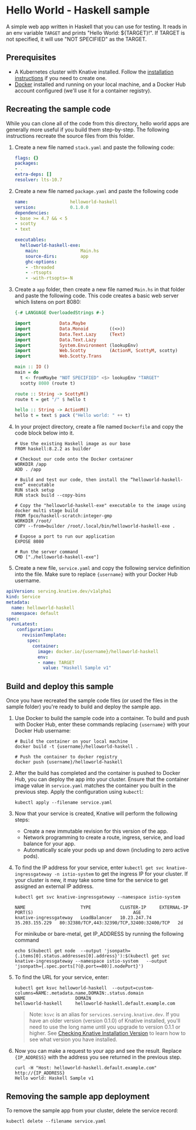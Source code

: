 # Hello World - Haskell sample

A simple web app written in Haskell that you can use for testing.
It reads in an env variable `TARGET` and prints "Hello World: ${TARGET}!". If
TARGET is not specified, it will use "NOT SPECIFIED" as the TARGET.

## Prerequisites

* A Kubernetes cluster with Knative installed. Follow the
  [installation instructions](https://github.com/knative/docs/blob/master/install/README.md) if you need
  to create one.
* [Docker](https://www.docker.com) installed and running on your local machine,
  and a Docker Hub account configured (we'll use it for a container registry).

## Recreating the sample code

While you can clone all of the code from this directory, hello world
apps are generally more useful if you build them step-by-step. The
following instructions recreate the source files from this folder.

1. Create a new file named `stack.yaml` and paste the following code:

    ```yaml
    flags: {}
    packages:
    - .
    extra-deps: []
    resolver: lts-10.7
    ```
1. Create a new file named `package.yaml` and paste the following code

	```yaml
    name:                helloworld-haskell
    version:             0.1.0.0
    dependencies:
    - base >= 4.7 && < 5
    - scotty
    - text

    executables:
      helloworld-haskell-exe:
        main:                Main.hs
        source-dirs:         app
        ghc-options:
        - -threaded
        - -rtsopts
        - -with-rtsopts=-N
	```

1. Create a `app` folder, then create a new file named `Main.hs` in that folder
   and paste the following code. This code creates a basic web server which
   listens on port 8080:

    ```haskell
	{-# LANGUAGE OverloadedStrings #-}

	import           Data.Maybe
	import           Data.Monoid        ((<>))
	import           Data.Text.Lazy     (Text)
	import           Data.Text.Lazy
	import           System.Environment (lookupEnv)
	import           Web.Scotty         (ActionM, ScottyM, scotty)
	import           Web.Scotty.Trans

	main :: IO ()
	main = do
      t <- fromMaybe "NOT SPECIFIED" <$> lookupEnv "TARGET"
      scotty 8080 (route t)

	route :: String -> ScottyM()
	route t = get "/" $ hello t

	hello :: String -> ActionM()
	hello t = text $ pack ("Hello world: " ++ t)
    ```

1. In your project directory, create a file named `Dockerfile` and copy the code
   block below into it.

    ```docker
	# Use the existing Haskell image as our base
	FROM haskell:8.2.2 as builder

	# Checkout our code onto the Docker container
	WORKDIR /app
	ADD . /app

	# Build and test our code, then install the “helloworld-haskell-exe” executable
	RUN stack setup
	RUN stack build --copy-bins

	# Copy the "helloworld-haskell-exe" executable to the image using docker multi stage build
	FROM fpco/haskell-scratch:integer-gmp
	WORKDIR /root/
	COPY --from=builder /root/.local/bin/helloworld-haskell-exe .

	# Expose a port to run our application
	EXPOSE 8080

	# Run the server command
	CMD ["./helloworld-haskell-exe"]
    ```

1. Create a new file, `service.yaml` and copy the following service definition
   into the file. Make sure to replace `{username}` with your Docker Hub username.

```yaml
apiVersion: serving.knative.dev/v1alpha1
kind: Service
metadata:
  name: helloworld-haskell
  namespace: default
spec:
  runLatest:
    configuration:
      revisionTemplate:
        spec:
          container:
            image: docker.io/{username}/helloworld-haskell
            env:
            - name: TARGET
              value: "Haskell Sample v1"
```

## Build and deploy this sample

Once you have recreated the sample code files (or used the files in the sample
folder) you're ready to build and deploy the sample app.

1. Use Docker to build the sample code into a container. To build and push with
   Docker Hub, enter these commands replacing `{username}` with your
   Docker Hub username:

    ```shell
    # Build the container on your local machine
    docker build -t {username}/helloworld-haskell .

    # Push the container to docker registry
    docker push {username}/helloworld-haskell
    ```

1. After the build has completed and the container is pushed to Docker Hub, you
   can deploy the app into your cluster. Ensure that the container image value
   in `service.yaml` matches the container you built in
   the previous step. Apply the configuration using `kubectl`:

    ```shell
    kubectl apply --filename service.yaml
    ```

1. Now that your service is created, Knative will perform the following steps:
   * Create a new immutable revision for this version of the app.
   * Network programming to create a route, ingress, service, and load balance for your app.
   * Automatically scale your pods up and down (including to zero active pods).

1. To find the IP address for your service, enter
   `kubectl get svc knative-ingressgateway -n istio-system` to get the ingress IP for your
   cluster. If your cluster is new, it may take some time for the service to get assigned
   an external IP address.

    ```shell
    kubectl get svc knative-ingressgateway --namespace istio-system

    NAME                     TYPE           CLUSTER-IP     EXTERNAL-IP      PORT(S)                                      AGE
    knative-ingressgateway   LoadBalancer   10.23.247.74   35.203.155.229   80:32380/TCP,443:32390/TCP,32400:32400/TCP   2d

    ```

    For minikube or bare-metal, get IP_ADDRESS by running the following command

    ```shell
    echo $(kubectl get node  --output 'jsonpath={.items[0].status.addresses[0].address}'):$(kubectl get svc knative-ingressgateway --namespace istio-system   --output 'jsonpath={.spec.ports[?(@.port==80)].nodePort}')

    ```

1. To find the URL for your service, enter:
	```
    kubectl get ksvc helloworld-haskell  --output=custom-columns=NAME:.metadata.name,DOMAIN:.status.domain
    NAME                   DOMAIN
    helloworld-haskell     helloworld-haskell.default.example.com
    ```

    > Note: `ksvc` is an alias for `services.serving.knative.dev`. If you have
      an older version (version 0.1.0) of Knative installed, you'll need to use
      the long name until you upgrade to version 0.1.1 or higher. See
      [Checking Knative Installation Version](../../../install/check-install-version.md)
      to learn how to see what version you have installed.

1. Now you can make a request to your app and see the result. Replace
   `{IP_ADDRESS}` with the address you see returned in the previous step.

    ```shell
    curl -H "Host: helloworld-haskell.default.example.com" http://{IP_ADDRESS}
    Hello world: Haskell Sample v1
    ```

## Removing the sample app deployment

To remove the sample app from your cluster, delete the service record:

```shell
kubectl delete --filename service.yaml
```

